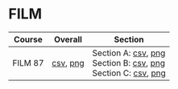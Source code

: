# FILM

| Course | Overall | Section |
| ------ | ------- | ------- |
| FILM 87 | [csv](https://github.com/UCSD-Historical-Enrollment-Data/2025Winter/blob/main/overall/FILM%2087.csv), [png](https://raw.githubusercontent.com/UCSD-Historical-Enrollment-Data/2025Winter/main/plot_overall/FILM%2087.png) | Section A: [csv](https://github.com/UCSD-Historical-Enrollment-Data/2025Winter/blob/main/section/FILM%2087_A.csv), [png](https://raw.githubusercontent.com/UCSD-Historical-Enrollment-Data/2025Winter/main/plot_section/FILM%2087_A.png)<br>Section B: [csv](https://github.com/UCSD-Historical-Enrollment-Data/2025Winter/blob/main/section/FILM%2087_B.csv), [png](https://raw.githubusercontent.com/UCSD-Historical-Enrollment-Data/2025Winter/main/plot_section/FILM%2087_B.png)<br>Section C: [csv](https://github.com/UCSD-Historical-Enrollment-Data/2025Winter/blob/main/section/FILM%2087_C.csv), [png](https://raw.githubusercontent.com/UCSD-Historical-Enrollment-Data/2025Winter/main/plot_section/FILM%2087_C.png) |
